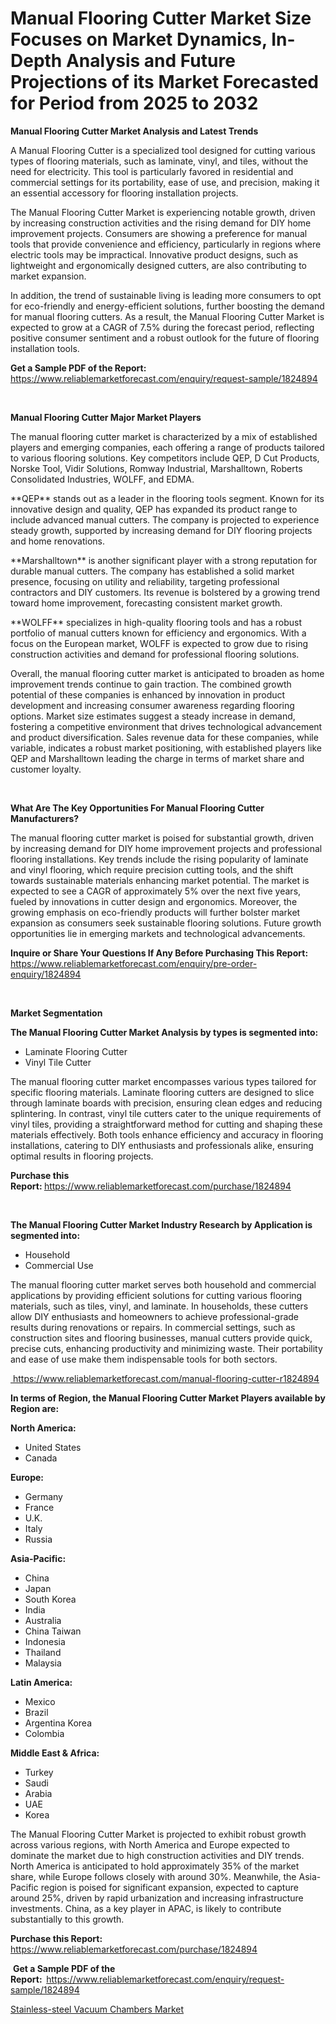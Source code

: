 <p><h1>Manual Flooring Cutter Market Size Focuses on Market Dynamics, In-Depth Analysis and Future Projections of its Market Forecasted for Period from 2025 to 2032</h1></p><p><strong>Manual Flooring Cutter Market Analysis and Latest Trends</strong></p>
<p><p>A Manual Flooring Cutter is a specialized tool designed for cutting various types of flooring materials, such as laminate, vinyl, and tiles, without the need for electricity. This tool is particularly favored in residential and commercial settings for its portability, ease of use, and precision, making it an essential accessory for flooring installation projects.</p><p>The Manual Flooring Cutter Market is experiencing notable growth, driven by increasing construction activities and the rising demand for DIY home improvement projects. Consumers are showing a preference for manual tools that provide convenience and efficiency, particularly in regions where electric tools may be impractical. Innovative product designs, such as lightweight and ergonomically designed cutters, are also contributing to market expansion. </p><p>In addition, the trend of sustainable living is leading more consumers to opt for eco-friendly and energy-efficient solutions, further boosting the demand for manual flooring cutters. As a result, the Manual Flooring Cutter Market is expected to grow at a CAGR of 7.5% during the forecast period, reflecting positive consumer sentiment and a robust outlook for the future of flooring installation tools.</p></p>
<p><strong>Get a Sample PDF of the Report:&nbsp;</strong> <a href="https://www.reliablemarketforecast.com/enquiry/request-sample/1824894?utm_campaign=3458&utm_medium=2&utm_source=Github&utm_content=ia&utm_term=12042025&utm_id=manual-flooring-cutter">https://www.reliablemarketforecast.com/enquiry/request-sample/1824894</a></p>
<p>&nbsp;</p>
<p><strong>Manual Flooring Cutter Major Market Players</strong></p>
<p><p>The manual flooring cutter market is characterized by a mix of established players and emerging companies, each offering a range of products tailored to various flooring solutions. Key competitors include QEP, D Cut Products, Norske Tool, Vidir Solutions, Romway Industrial, Marshalltown, Roberts Consolidated Industries, WOLFF, and EDMA.</p><p>**QEP** stands out as a leader in the flooring tools segment. Known for its innovative design and quality, QEP has expanded its product range to include advanced manual cutters. The company is projected to experience steady growth, supported by increasing demand for DIY flooring projects and home renovations.</p><p>**Marshalltown** is another significant player with a strong reputation for durable manual cutters. The company has established a solid market presence, focusing on utility and reliability, targeting professional contractors and DIY customers. Its revenue is bolstered by a growing trend toward home improvement, forecasting consistent market growth.</p><p>**WOLFF** specializes in high-quality flooring tools and has a robust portfolio of manual cutters known for efficiency and ergonomics. With a focus on the European market, WOLFF is expected to grow due to rising construction activities and demand for professional flooring solutions.</p><p>Overall, the manual flooring cutter market is anticipated to broaden as home improvement trends continue to gain traction. The combined growth potential of these companies is enhanced by innovation in product development and increasing consumer awareness regarding flooring options. Market size estimates suggest a steady increase in demand, fostering a competitive environment that drives technological advancement and product diversification. Sales revenue data for these companies, while variable, indicates a robust market positioning, with established players like QEP and Marshalltown leading the charge in terms of market share and customer loyalty.</p></p>
<p>&nbsp;</p>
<p><strong>What Are The Key Opportunities For Manual Flooring Cutter Manufacturers?</strong></p>
<p><p>The manual flooring cutter market is poised for substantial growth, driven by increasing demand for DIY home improvement projects and professional flooring installations. Key trends include the rising popularity of laminate and vinyl flooring, which require precision cutting tools, and the shift towards sustainable materials enhancing market potential. The market is expected to see a CAGR of approximately 5% over the next five years, fueled by innovations in cutter design and ergonomics. Moreover, the growing emphasis on eco-friendly products will further bolster market expansion as consumers seek sustainable flooring solutions. Future growth opportunities lie in emerging markets and technological advancements.</p></p>
<p><strong>Inquire or Share Your Questions If Any Before Purchasing This Report:</strong> <a href="https://www.reliablemarketforecast.com/enquiry/pre-order-enquiry/1824894?utm_campaign=3458&utm_medium=2&utm_source=Github&utm_content=ia&utm_term=12042025&utm_id=manual-flooring-cutter">https://www.reliablemarketforecast.com/enquiry/pre-order-enquiry/1824894</a></p>
<p>&nbsp;</p>
<p><strong>Market Segmentation</strong></p>
<p><strong>The Manual Flooring Cutter Market Analysis by types is segmented into:</strong></p>
<p><ul><li>Laminate Flooring Cutter</li><li>Vinyl Tile Cutter</li></ul></p>
<p><p>The manual flooring cutter market encompasses various types tailored for specific flooring materials. Laminate flooring cutters are designed to slice through laminate boards with precision, ensuring clean edges and reducing splintering. In contrast, vinyl tile cutters cater to the unique requirements of vinyl tiles, providing a straightforward method for cutting and shaping these materials effectively. Both tools enhance efficiency and accuracy in flooring installations, catering to DIY enthusiasts and professionals alike, ensuring optimal results in flooring projects.</p></p>
<p><strong>Purchase this Report:&nbsp;</strong><a href="https://www.reliablemarketforecast.com/purchase/1824894?utm_campaign=3458&utm_medium=2&utm_source=Github&utm_content=ia&utm_term=12042025&utm_id=manual-flooring-cutter">https://www.reliablemarketforecast.com/purchase/1824894</a></p>
<p>&nbsp;</p>
<p><strong>The Manual Flooring Cutter Market Industry Research by Application is segmented into:</strong></p>
<p><ul><li>Household</li><li>Commercial Use</li></ul></p>
<p><p>The manual flooring cutter market serves both household and commercial applications by providing efficient solutions for cutting various flooring materials, such as tiles, vinyl, and laminate. In households, these cutters allow DIY enthusiasts and homeowners to achieve professional-grade results during renovations or repairs. In commercial settings, such as construction sites and flooring businesses, manual cutters provide quick, precise cuts, enhancing productivity and minimizing waste. Their portability and ease of use make them indispensable tools for both sectors.</p></p>
<p><a href="https://www.reliablemarketforecast.com/manual-flooring-cutter-r1824894?utm_campaign=3458&utm_medium=2&utm_source=Github&utm_content=ia&utm_term=12042025&utm_id=manual-flooring-cutter">&nbsp;https://www.reliablemarketforecast.com/manual-flooring-cutter-r1824894</a></p>
<p><strong>In terms of Region, the Manual Flooring Cutter Market Players available by Region are:</strong></p>
<p>
    <p> <strong> North America: </strong>
        <ul>
            <li>United States</li>
            <li>Canada</li>
        </ul>
        </p> 
    <p> <strong> Europe: </strong>
        <ul>
            <li>Germany</li>
            <li>France</li>
            <li>U.K.</li>
            <li>Italy</li>
            <li>Russia</li>
        </ul>
        </p> 
    <p> <strong> Asia-Pacific: </strong>
        <ul>
            <li>China</li>
            <li>Japan</li>
            <li>South Korea</li>
            <li>India</li>
            <li>Australia</li>
            <li>China Taiwan</li>
            <li>Indonesia</li>
            <li>Thailand</li>
            <li>Malaysia</li>
        </ul>
        </p> 
    <p> <strong> Latin America: </strong>
        <ul>
            <li>Mexico</li>
            <li>Brazil</li>
            <li>Argentina Korea</li>
            <li>Colombia</li>
        </ul>
        </p> 
    <p> <strong> Middle East & Africa: </strong>
        <ul>
            <li>Turkey</li>
            <li>Saudi</li>
            <li>Arabia</li>
            <li>UAE</li>
            <li>Korea</li>
        </ul>
    </p>
    </p>
<p><p>The Manual Flooring Cutter Market is projected to exhibit robust growth across various regions, with North America and Europe expected to dominate the market due to high construction activities and DIY trends. North America is anticipated to hold approximately 35% of the market share, while Europe follows closely with around 30%. Meanwhile, the Asia-Pacific region is poised for significant expansion, expected to capture around 25%, driven by rapid urbanization and increasing infrastructure investments. China, as a key player in APAC, is likely to contribute substantially to this growth.</p></p>
<p><strong>Purchase this Report: </strong><a href="https://www.reliablemarketforecast.com/purchase/1824894?utm_campaign=3458&utm_medium=2&utm_source=Github&utm_content=ia&utm_term=12042025&utm_id=manual-flooring-cutter">https://www.reliablemarketforecast.com/purchase/1824894</a></p>
<p>&nbsp;<strong>Get a Sample PDF of the Report:&nbsp;&nbsp;</strong><a href="https://www.reliablemarketforecast.com/enquiry/request-sample/1824894?utm_campaign=3458&utm_medium=2&utm_source=Github&utm_content=ia&utm_term=12042025&utm_id=manual-flooring-cutter">https://www.reliablemarketforecast.com/enquiry/request-sample/1824894</a></p>
<p><strong></strong></p>
<p><p><a href="https://github.com/abidomamen/Market-Research-Report-List-1/blob/main/stainless-steel-vacuum-chambers-market.md?utm_campaign=3458&utm_medium=2&utm_source=Github&utm_content=ia&utm_term=12042025&utm_id=manual-flooring-cutter">Stainless-steel Vacuum Chambers Market</a></p></p>